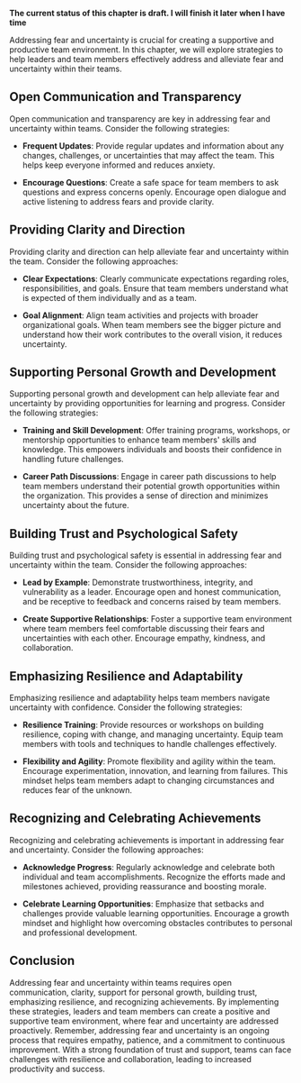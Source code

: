 **The current status of this chapter is draft. I will finish it later when I have time**

Addressing fear and uncertainty is crucial for creating a supportive and productive team environment. In this chapter, we will explore strategies to help leaders and team members effectively address and alleviate fear and uncertainty within their teams.

**Open Communication and Transparency**
---------------------------------------

Open communication and transparency are key in addressing fear and uncertainty within teams. Consider the following strategies:

* **Frequent Updates**: Provide regular updates and information about any changes, challenges, or uncertainties that may affect the team. This helps keep everyone informed and reduces anxiety.

* **Encourage Questions**: Create a safe space for team members to ask questions and express concerns openly. Encourage open dialogue and active listening to address fears and provide clarity.

**Providing Clarity and Direction**
-----------------------------------

Providing clarity and direction can help alleviate fear and uncertainty within the team. Consider the following approaches:

* **Clear Expectations**: Clearly communicate expectations regarding roles, responsibilities, and goals. Ensure that team members understand what is expected of them individually and as a team.

* **Goal Alignment**: Align team activities and projects with broader organizational goals. When team members see the bigger picture and understand how their work contributes to the overall vision, it reduces uncertainty.

**Supporting Personal Growth and Development**
----------------------------------------------

Supporting personal growth and development can help alleviate fear and uncertainty by providing opportunities for learning and progress. Consider the following strategies:

* **Training and Skill Development**: Offer training programs, workshops, or mentorship opportunities to enhance team members' skills and knowledge. This empowers individuals and boosts their confidence in handling future challenges.

* **Career Path Discussions**: Engage in career path discussions to help team members understand their potential growth opportunities within the organization. This provides a sense of direction and minimizes uncertainty about the future.

**Building Trust and Psychological Safety**
-------------------------------------------

Building trust and psychological safety is essential in addressing fear and uncertainty within the team. Consider the following approaches:

* **Lead by Example**: Demonstrate trustworthiness, integrity, and vulnerability as a leader. Encourage open and honest communication, and be receptive to feedback and concerns raised by team members.

* **Create Supportive Relationships**: Foster a supportive team environment where team members feel comfortable discussing their fears and uncertainties with each other. Encourage empathy, kindness, and collaboration.

**Emphasizing Resilience and Adaptability**
-------------------------------------------

Emphasizing resilience and adaptability helps team members navigate uncertainty with confidence. Consider the following strategies:

* **Resilience Training**: Provide resources or workshops on building resilience, coping with change, and managing uncertainty. Equip team members with tools and techniques to handle challenges effectively.

* **Flexibility and Agility**: Promote flexibility and agility within the team. Encourage experimentation, innovation, and learning from failures. This mindset helps team members adapt to changing circumstances and reduces fear of the unknown.

**Recognizing and Celebrating Achievements**
--------------------------------------------

Recognizing and celebrating achievements is important in addressing fear and uncertainty. Consider the following approaches:

* **Acknowledge Progress**: Regularly acknowledge and celebrate both individual and team accomplishments. Recognize the efforts made and milestones achieved, providing reassurance and boosting morale.

* **Celebrate Learning Opportunities**: Emphasize that setbacks and challenges provide valuable learning opportunities. Encourage a growth mindset and highlight how overcoming obstacles contributes to personal and professional development.

**Conclusion**
--------------

Addressing fear and uncertainty within teams requires open communication, clarity, support for personal growth, building trust, emphasizing resilience, and recognizing achievements. By implementing these strategies, leaders and team members can create a positive and supportive team environment, where fear and uncertainty are addressed proactively. Remember, addressing fear and uncertainty is an ongoing process that requires empathy, patience, and a commitment to continuous improvement. With a strong foundation of trust and support, teams can face challenges with resilience and collaboration, leading to increased productivity and success.
